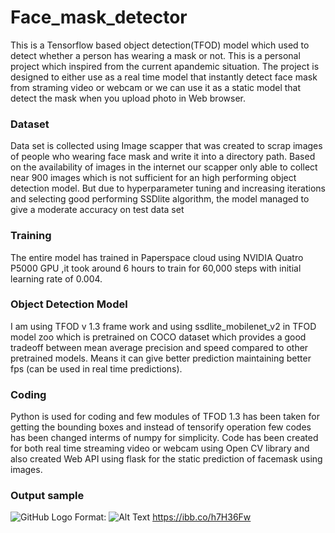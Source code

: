 # Face_mask_detector

This is a Tensorflow based object detection(TFOD) model which used to detect whether a person has wearing a mask or not. This is a personal project which inspired from the current apandemic situation.
The project is designed to either use as a real time model that instantly detect face mask from straming video or webcam or we can use it as a static model that detect the mask when you upload photo in Web browser.

### Dataset
Data set is collected using Image scapper that was created to scrap images of people who wearing face mask and write it into a directory path. Based on the availability of images in the internet our scapper only able to collect near 900 images which is not sufficient for an high performing object detection model. But due to hyperparameter tuning and increasing iterations and selecting good performing SSDlite algorithm, the model managed to give a moderate accuracy on test data set

### Training
The entire model has trained in Paperspace cloud using NVIDIA Quatro P5000 GPU ,it took around 6 hours to train for 60,000 steps with initial learning rate of 0.004.

### Object Detection Model
I am using TFOD v 1.3 frame work and using ssdlite_mobilenet_v2 in TFOD model zoo which is pretrained on COCO dataset which provides a good tradeoff between mean average precision and speed compared to other pretrained models. Means it can give better prediction maintaining better fps (can be used in real time predictions).

### Coding
Python is used for coding and few modules of TFOD 1.3 has been taken for getting the bounding boxes and instead of tensorify operation few codes has been changed interms of numpy for simplicity.
Code has been created for both real time streaming video or webcam using Open CV library and also created Web API using flask for the static prediction of facemask using images.

### Output sample

![GitHub Logo](https://ibb.co/h7H36Fw)
Format: ![Alt Text](url)
https://ibb.co/h7H36Fw
